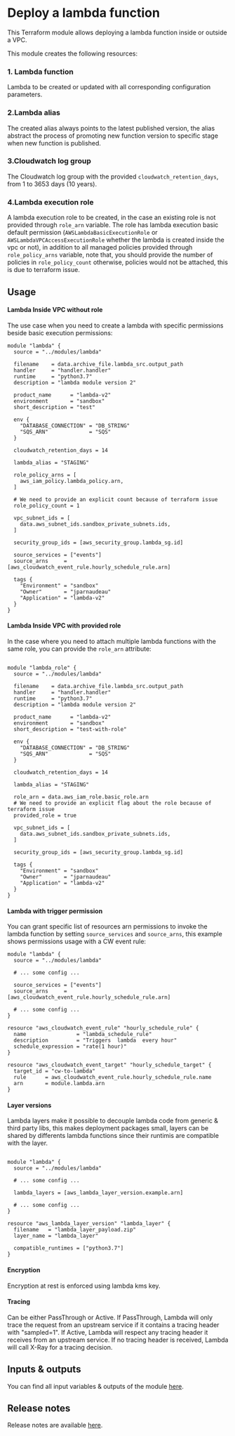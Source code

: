 # Deploy a lambda function

This Terraform module allows deploying a lambda function inside or outside a VPC.

This module creates the following resources:

### 1. Lambda function 

Lambda to be created or updated with all corresponding configuration parameters.

### 2.Lambda alias

The created alias always points to the latest published version, the alias abstract the process of promoting new function version to specific stage when new function is published. 


### 3.Cloudwatch log group

The Cloudwatch log group with the provided `cloudwatch_retention_days`, from 1 to 3653 days (10 years).

### 4.Lambda execution role

A lambda execution role to be created, in the case an existing role is not provided through `role_arn` variable. The role has lambda execution basic default permission (`AWSLambdaBasicExecutionRole` or `AWSLambdaVPCAccessExecutionRole` whether the lambda is created inside the vpc or not), in addition to all managed policies provided through `role_policy_arns` variable, note that, you should provide the number of policies in  `role_policy_count` otherwise, policies would not be attached, this is due to terraform issue.


## Usage

#### Lambda Inside VPC without role 

The use case when you need to create a lambda with specific permissions beside basic execution permissions:

```hcl
module "lambda" {
  source = "../modules/lambda"

  filename    = data.archive_file.lambda_src.output_path
  handler     = "handler.handler"
  runtime     = "python3.7"
  description = "lambda module version 2"

  product_name      = "lambda-v2"
  environment       = "sandbox"
  short_description = "test"

  env {
    "DATABASE_CONNECTION" = "DB_STRING"
    "SQS_ARN"             = "SQS"
  }

  cloudwatch_retention_days = 14

  lambda_alias = "STAGING"

  role_policy_arns = [
    aws_iam_policy.lambda_policy.arn,
  ]

  # We need to provide an explicit count because of terraform issue
  role_policy_count = 1

  vpc_subnet_ids = [
    data.aws_subnet_ids.sandbox_private_subnets.ids,
  ]

  security_group_ids = [aws_security_group.lambda_sg.id]

  source_services = ["events"]
  source_arns     = [aws_cloudwatch_event_rule.hourly_schedule_rule.arn]

  tags {
    "Environment" = "sandbox"
    "Owner"       = "jparnaudeau"
    "Application" = "lambda-v2"
  }
}
```

#### Lambda Inside VPC with provided role

In the case where you need to attach multiple lambda functions with the same role, you can provide the `role_arn` attribute:


```hcl

module "lambda_role" {
  source = "../modules/lambda"

  filename    = data.archive_file.lambda_src.output_path
  handler     = "handler.handler"
  runtime     = "python3.7"
  description = "lambda module version 2"

  product_name      = "lambda-v2"
  environment       = "sandbox"
  short_description = "test-with-role"

  env {
    "DATABASE_CONNECTION" = "DB_STRING"
    "SQS_ARN"             = "SQS"
  }

  cloudwatch_retention_days = 14

  lambda_alias = "STAGING"

  role_arn = data.aws_iam_role.basic_role.arn
  # We need to provide an explicit flag about the role because of terraform issue
  provided_role = true

  vpc_subnet_ids = [
    data.aws_subnet_ids.sandbox_private_subnets.ids,
  ]

  security_group_ids = [aws_security_group.lambda_sg.id]

  tags {
    "Environment" = "sandbox"
    "Owner"       = "jparnaudeau"
    "Application" = "lambda-v2"
  }
}
```

#### Lambda with trigger permission

You can grant specific list of resources arn permissions to invoke the lambda function by setting `source_services` and `source_arns`, this example shows permissions usage with a CW event rule:

```hcl
module "lambda" {
  source = "../modules/lambda"

  # ... some config ...

  source_services = ["events"]
  source_arns     = [aws_cloudwatch_event_rule.hourly_schedule_rule.arn]

  # ... some config ...
}

resource "aws_cloudwatch_event_rule" "hourly_schedule_rule" {
  name                = "lambda_schedule_rule"
  description         = "Triggers  lambda  every hour"
  schedule_expression = "rate(1 hour)"
}

resource "aws_cloudwatch_event_target" "hourly_schedule_target" {
  target_id = "cw-to-lambda"
  rule      = aws_cloudwatch_event_rule.hourly_schedule_rule.name
  arn       = module.lambda.arn
}

```

#### Layer versions

Lambda layers make it possible to decouple lambda code from generic & third party libs, this makes deployment packages small, layers can be shared by differents lambda functions since their runtimis are compatible with the layer. 

```hcl

module "lambda" {
  source = "../modules/lambda"

  # ... some config ...

  lambda_layers = [aws_lambda_layer_version.example.arn]

  # ... some config ...
}

resource "aws_lambda_layer_version" "lambda_layer" {
  filename   = "lambda_layer_payload.zip"
  layer_name = "lambda_layer"

  compatible_runtimes = ["python3.7"]
}

```

#### Encryption 

Encryption at rest is enforced using lambda kms key.

#### Tracing

Can be either PassThrough or Active. If PassThrough, Lambda will only trace the request from an upstream service if it contains a tracing header with "sampled=1". If Active, Lambda will respect any tracing header it receives from an upstream service. If no tracing header is received, Lambda will call X-Ray for a tracing decision. 


## Inputs & outputs

You can find all input variables & outputs of the module [here](doc.md).


## Release notes

Release notes are available [here](https://github.com/jparnaudeau/prometheusStepByStep/releases). 


